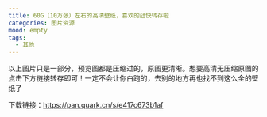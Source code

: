 ```yaml
---
title: 60G（10万张）左右的高清壁纸，喜欢的赶快转存啦
categories: 图片资源
mood: empty
tags:
  - 其他
---
```





以上图片只是一部分，预览图都是压缩过的，原图更清晰。想要高清无压缩原图的点击下方链接转存即可！一定不会让你白跑的，去别的地方再也找不到这么全的壁纸了




下载链接：https://pan.quark.cn/s/e417c673b1af


